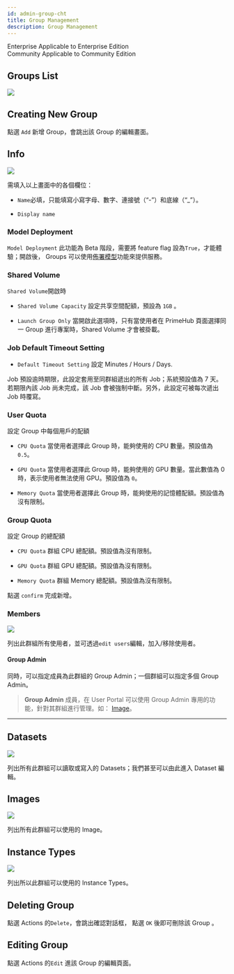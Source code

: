 ```yaml
---
id: admin-group-cht
title: Group Management
description: Group Management
---
```

<div class="label-sect">
  <div class="ee-only tooltip">Enterprise
    <span class="tooltiptext">Applicable to Enterprise Edition</span>
  </div>
  <div class="ce-only tooltip">Community
    <span class="tooltiptext">Applicable to Community Edition</span>
  </div>
</div>

## Groups List

![](assets/group_12_v27.png)

## Creating New Group

點選 `Add` 新增 Group，會跳出該 Group 的編輯畫面。

## Info

![](assets/group_add_v33.png)

需填入以上畫面中的各個欄位：

+ `Name`必填，只能填寫小寫字母、數字、連接號（“-”）和底線（“_”）。

+ `Display name`

### Model Deployment

`Model Deployment` 此功能為 Beta 階段，需要將 feature flag 設為`True`，才能體驗；開啟後， Groups 可以使用[佈署模型](../model-deployment-feature)功能來提供服務。

### Shared Volume

`Shared Volume`開啟時

+ `Shared Volume Capacity` 設定共享空間配額，預設為 `1GB` 。

+ `Launch Group Only` 當開啟此選項時，只有當使用者在 PrimeHub 頁面選擇同一 Group 進行專案時，Shared Volume 才會被掛載。

### Job Default Timeout Setting

+ `Default Timeout Setting` 設定 Minutes / Hours / Days.

Job 預設逾時期限，此設定套用至同群組遞出的所有 Job；系統預設值為 7 天。若期限內該 Job 尚未完成，該 Job 會被強制中斷。另外，此設定可被每次遞出 Job 時覆寫。

### User Quota

設定 Group 中每個用戶的配額

+ `CPU Quota` 當使用者選擇此 Group 時，能夠使用的 CPU 數量。預設值為 `0.5`。

+ `GPU Quota` 當使用者選擇此 Group 時，能夠使用的 GPU 數量。當此數值為 0 時，表示使用者無法使用 GPU。預設值為 `0`。

+ `Memory Quota` 當使用者選擇此 Group 時，能夠使用的記憶體配額。預設值為沒有限制。

### Group Quota

設定 Group 的總配額

+ `CPU Quota` 群組 CPU 總配額。預設值為沒有限制。

+ `GPU Quota` 群組 GPU 總配額。預設值為沒有限制。

+ `Memory Quota` 群組 Memory 總配額。預設值為沒有限制。

點選 `confirm` 完成新增。

### Members

![](assets/group_admin.png)

列出此群組所有使用者，並可透過`edit users`編輯，加入/移除使用者。

#### Group Admin

同時，可以指定成員為此群組的 Group Admin；一個群組可以指定多個 Group Admin。

>**Group Admin** 成員，在 User Portal 可以使用 Group Admin 專用的功能，針對其群組進行管理。如： [Image](../../zh-tw/group-image-cht)。


---

## Datasets

![](assets/admin_group_ds_v25.png)

列出所有此群組可以讀取或寫入的 Datasets；我們甚至可以由此進入 Dataset 編輯。

## Images

![](assets/admin_group_img_v27.png)

列出所有此群組可以使用的 Image。

## Instance Types

![](assets/admin_group_it_v31.png)

列出所以此群組可以使用的 Instance Types。

## Deleting Group

點選 Actions 的`Delete`，會跳出確認對話框， 點選 `OK` 後即可刪除該 Group 。

## Editing Group

點選 Actions 的`Edit` 進該 Group 的編輯頁面。
